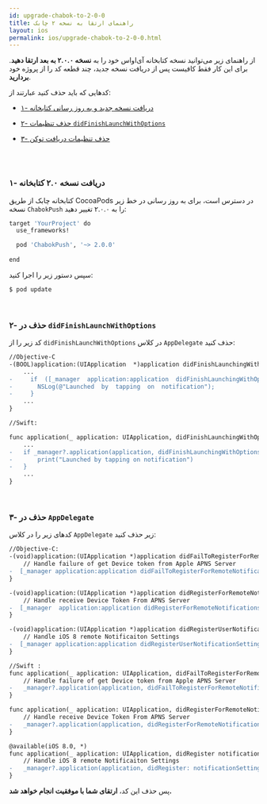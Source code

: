 ```yaml
---
id: upgrade-chabok-to-2-0-0
title: راهنمای ارتقا به نسخه ۲ چابک
layout: ios
permalink: ios/upgrade-chabok-to-2-0-0.html
---
```


از راهنمای زیر می‌توانید نسخه کتابخانه آی‌اواس خود را به **نسخه ۲.۰.۰ به بعد ارتقا دهید**. برای این کار فقط کافیست پس از دریافت نسخه جدید، چند قطعه کد را از پروژه خود **بردارید**.

کدهایی که باید حذف کنید عبارتند از:

- [۱- دریافت نسخه جدید و به روز رسانی کتابخانه](/ios/upgrade-chabok-to-2-0-0.html#۱--دریافت-نسخه-۲۰-کتابخانه)

- [۲- حذف تنظیمات `didFinishLaunchWithOptions`](/ios/upgrade-chabok-to-2-0-0.html#حذف-در-didfinishlaunchwithoptions)

- [۳- حذف تنظیمات دریافت توکن](/ios/upgrade-chabok-to-2-0-0.html#حذف-در-appdelegate)
 
<br><br>

### ۱- دریافت نسخه ۲.۰ کتابخانه

کتابخانه چابک از طریق CocoaPods در دسترس است، برای به روز رسانی در خط زیر نسخه `ChabokPush` را به ۲.۰.۰ تغییر دهید:


```bash
target 'YourProject' do
  use_frameworks!

  pod 'ChabokPush', '~> 2.0.0'
  
end
```

سپس دستور زیر را اجرا کنید:

```bash
$ pod update
```

<br>

### ۲- حذف در `didFinishLaunchWithOptions`

کد زیر را از  `didFinishLaunchWithOptions` در کلاس `AppDelegate` حذف کنید:

```diff
//Objective-C
‌-(BOOL)application:(UIApplication  *)application didFinishLaunchingWithOptions:(NSDictionary *)launchOptions {     
	...  
-	  if  ([_manager  application:application  didFinishLaunchingWithOptions:launchOptions])  {
-		NSLog(@"Launched  by  tapping  on  notification");
-	  }
	...
}
```

```diff
//Swift:

func application(_ application: UIApplication, didFinishLaunchingWithOptions launchOptions: [UIApplicationLaunchOptionsKey: Any]?) -> Bool {
	...  
-	if _manager?.application(application, didFinishLaunchingWithOptions: launchOptions) == true {
-		print("Launched by tapping on notification")
-	}
	...
}

```

<br>

### ۳- حذف در `AppDelegate`

کدهای زیر را در کلاس `AppDelegate` زیر حذف کنید:

```diff
//Objective-C:
‌-(void)application:(UIApplication *)application didFailToRegisterForRemoteNotificationsWithError:(NSError *)error{
    // Handle failure of get Device token from Apple APNS Server
-  [_manager application:application didFailToRegisterForRemoteNotificationsWithError:error];
}

‌-(void)application:(UIApplication *)application didRegisterForRemoteNotificationsWithDeviceToken:(NSData *)deviceToken{
    // Handle receive Device Token From APNS Server
-  [_manager  application:application didRegisterForRemoteNotificationsWithDeviceToken:deviceToken];
}

‌-(void)application:(UIApplication *)application didRegisterUserNotificationSettings:(UIUserNotificationSettings *)notificationSettings{
    // Handle iOS 8 remote Notificaiton Settings
-  [_manager application:application didRegisterUserNotificationSettings:notificationSettings];
}
```

```diff
//Swift :
func application(_ application: UIApplication, didFailToRegisterForRemoteNotificationsWithError error: Error) {
	// Handle failure of get Device token from Apple APNS Server
- 	_manager?.application(application, didFailToRegisterForRemoteNotificationsWithError: error)
}

func application(_ application: UIApplication, didRegisterForRemoteNotificationsWithDeviceToken deviceToken: Data) {
	// Handle receive Device Token From APNS Server
- 	_manager?.application(application, didRegisterForRemoteNotificationsWithDeviceToken: deviceToken)  
}

@available(iOS 8.0, *)
func application(_ application: UIApplication, didRegister notificationSettings: UIUserNotificationSettings) {
	// Handle iOS 8 remote Notificaiton Settings
- 	_manager?.application(application, didRegister: notificationSettings)
}
```

پس حذف این کد، **ارتقای شما با موفقیت انجام خواهد شد.**
